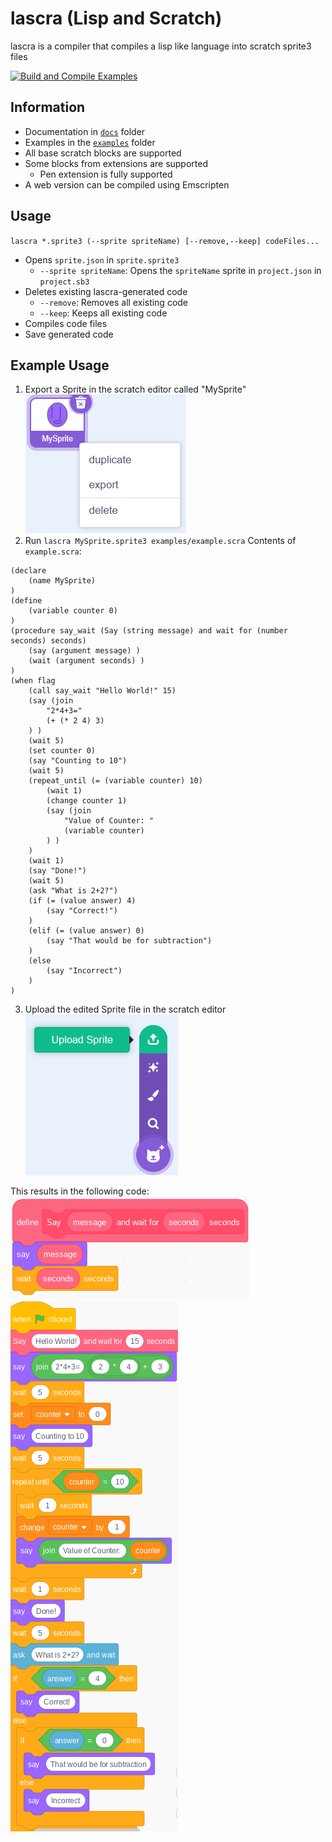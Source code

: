 # lascra (Lisp and Scratch)
lascra is a compiler that compiles a lisp like language into scratch sprite3 files  

[![Build and Compile Examples](https://github.com/bit-turtle/lascra/actions/workflows/buildexamples.yml/badge.svg)](https://github.com/bit-turtle/lascra/actions/workflows/buildexamples.yml)
## Information
* Documentation in [`docs`](docs/STRUCTURE.md) folder
* Examples in the [`examples`](examples/) folder
* All base scratch blocks are supported
* Some blocks from extensions are supported
  - Pen extension is fully supported
* A web version can be compiled using Emscripten  
## Usage
`lascra *.sprite3 (--sprite spriteName) [--remove,--keep] codeFiles...`
* Opens `sprite.json` in `sprite.sprite3`
  - `--sprite spriteName`: Opens the `spriteName` sprite in `project.json` in `project.sb3`
* Deletes existing lascra-generated code
  - `--remove`: Removes all existing code
  - `--keep`: Keeps all existing code
* Compiles code files
* Save generated code
## Example Usage
1. Export a Sprite in the scratch editor called "MySprite"  
![Export Sprite](images/export.png)
2. Run `lascra MySprite.sprite3 examples/example.scra`
Contents of `example.scra`:
```
(declare
    (name MySprite)
)
(define
    (variable counter 0)
)
(procedure say_wait (Say (string message) and wait for (number seconds) seconds)
    (say (argument message) )
    (wait (argument seconds) )
)
(when flag
    (call say_wait "Hello World!" 15)
    (say (join
        "2*4+3="
        (+ (* 2 4) 3)
    ) )
    (wait 5)
    (set counter 0)
    (say "Counting to 10")
    (wait 5)
    (repeat_until (= (variable counter) 10)
        (wait 1)
        (change counter 1)
        (say (join
            "Value of Counter: "
            (variable counter)
        ) )
    )
    (wait 1)
    (say "Done!")
    (wait 5)
    (ask "What is 2+2?")
    (if (= (value answer) 4)
        (say "Correct!")
    )
    (elif (= (value answer) 0)
        (say "That would be for subtraction")
    )
    (else
        (say "Incorrect")
    )
)
```
3. Upload the edited Sprite file in the scratch editor  
![Upload Sprite](images/upload.png)

This results in the following code:  
![Function](images/function.png)  
![When Flag](images/flag.png)
